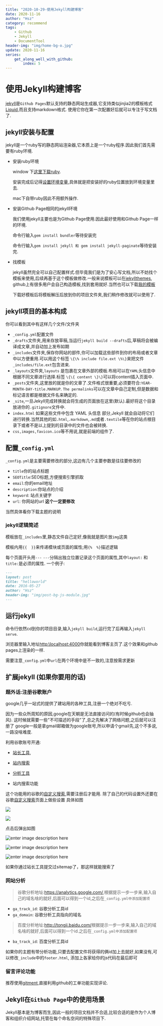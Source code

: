 ```yaml
---
title: "2020-10-29-使用Jekyll构建博客"
date: 2020-11-16
author: "Hsz"
category: recommend
tags:
    - Github
    - Jekyll
    - DocumentTool
header-img: "img/home-bg-o.jpg"
update: 2020-11-16
series:
    get_along_well_with_github:
        index: 5
---
```

# 使用Jekyll构建博客

[jekyll](http://jekyll.com.cn/)是`Github Pages`默认支持的静态网站生成器,它支持类似jinjia2的模板格式[Liquid](https://help.shopify.com/themes/liquid/basics),而且支持markdown格式.
使用它你在第一次配置好后就可以专注于写文档了.
<!--more-->

## jekyll安装与配置

jekyll是一个ruby写的静态网站渲染器,它本质上是一个ruby程序.因此我们首先需要有ruby环境.

+ 安装ruby环境

    window 下[这里下载ruby](http://rubyinstaller.org/).

    安装完成后记得[设置环境变量](http://jingyan.baidu.com/article/d5a880eb6aca7213f047cc6c.html),具体就是把安装好的ruby位置放到环境变量里去.

    mac下自带ruby因此不用额外操作.

+ 安装Github Page相同的jekyll环境

    我们使用jekyll主要也是为Github Page使用.因此最好使用和Github Page一样的环境.

    命令行输入`gem install bundler`等待安装完

    命令行输入`gem install jekyll 和 gem install jekyll-paginate`等待安装完.

+ 找模板

    jekyll虽然完全可以自己配置样式.但毕竟我们是为了安心写文档,所以不妨找个模板来使用,后续再基于这个模板做修改.一般来说模板可以在[jekyllthemes](http://jekyllthemes.org/),
    github上有很多用户会自己构造模板,找到套用就好.当然也可以下载[我的模板](https://github.com/hsz1273327/hsz1273327.github.io)

    下载好模板后将模板解压后放到你的项目文件夹,我们稍作修改就可以使用了.

## jekyll项目的基本构成

你可以看到其中有这样几个文件/文件夹

+ `_config.yml`配置文件
+ `_drafts`文件夹,用来存放草稿,当运行`jekyll build --drafts`后,草稿将会被编译成文章,并自动加上发布如期
+ `_includes`文件夹,保存你网站的部件,你可以加载这些部件到你的布局或者文章中以方便重用.可以用这个标签 `` \{\% include file.ext \%\} ``来把文件`_includes/file.ext`包含进来.
+ `_layouts`文件夹,`layouts` 是包裹在文章外部的模板.布局可以在`` YAML ``头信息中根据不同文章进行选择.标签 `\{\{ content \}\}`可以将content插入页面中.
+ `_posts`文件夹,这里放的就是你的文章了.文件格式很重要,必须要符合:`YEAR-MONTH-DAY-title.MARKUP`. `The permalinks`可以在文章中自己定制,但是数据和标记语言都是根据文件名来确定的.
+ `_site`,一旦Jekyll完成转换就会将生成的页面放在这里(默认).最好将这个目录放进你的`.gitignore`文件中.
+ `index.html` 如果这些文件中包含 YAML 头信息 部分,Jekyll 就会自动将它们进行转换.当然其他的如`.html`,`.markdown`,`.md`或者`.textile`等在你的站点根目录下或者不是以上提到的目录中的文件也会被转换.
+ `css,images,favicon.ico`等不用说,就是前端的组件了.

## 配置`_config.yml`

`_config.yml`是主要需要修改的部分,这边有几个主要参数是往往要修改的

+ `title`你的站点标题
+ `SEOTitle`:SEO标题,方便搜索引擎抓取
+ `email`:你的email地址
+ `description`:你站点的介绍
+ `keyword`: 站点关键字
+ `url`: 你网站的url **这个一定要修改**

当然具体看你下载主题的说明

### jekyll逻辑简述

模板放在`_includes`里,静态文件自己定好,像我就是图片放`img`这类

模板内用`{{  }}`来传递模块或页面的属性;用`{%  %}`描述逻辑

每个页面开头用`---` `---`分隔出独立位置记录这个页面的属性,其中`layout:` 和 `title:`是必须的属性.
一个例子:

```markdown
---
layout: post
title: "helloworld"
date: 2016-05-27
author: "Hsz"
header-img: "img/post-bg-js-module.jpg"
---
```

## 运行jekyll

命令行依然cd到你的项目目录,输入`jekyll build`,运行完了后再输入`jekyll serve`.

浏览器里输入地址[http:\\localhost:4000](http:\\localhost:4000)你就能看到博客主页了.这个效果和github pages上渲染的一样.

需要注意`_config.yml`中`url`在两个环境中是不一致的,注意按需求更新

## 扩展jekyll (如果你要用的话)

### 题外话:注册谷歌账户

google几乎一站式的提供了建站用的各种工具,注册一个绝对不吃亏.

因为一些众所周知的原因,google在天朝是无法直接访问的(有时候github也会抽风).
这时候就需要一些"不可描述的手段"了,总之先解决了网络问题,之后就可以注册了
google一般是拿gmail邮箱做为google账号,所以申请个gmail先,这个不多说,一路没啥难度.

利用谷歌账号开通:

+ [站长工具](https://www.google.com/webmasters/),

+ [站内搜索](https://www.google.com/cse/all)

+ [分析工具](https://www.google.com/analytics/)

+ 站内搜索功能

这个功能用的谷歌的[自定义搜索](https://www.google.com/cse/create/new),需要注册后才能用.
除了自己的代码设置外还要在谷歌[自定义搜索](https://www.google.com/cse/create/new)页面上做些设置
具体如图

![][6]

![][7]

点击后弹出如图

![enter image description here][8]

![enter image description here][9]

![enter image description here][10]

如果你通过站长工具提交过sitemap了，那这样就能搜索了

### 网站分析

> 谷歌分析地址:<https://analytics.google.com/>,根据提示一步一步来,输入自己的域名啥的就好,后面可以得到一个id,之后在`_config.yml中添加配置项`

+ `ga_track_id`: 谷歌分析工具id
+ `ga_domain`: 谷歌分析工具指向的域名

> 百度分析地址:<http://tongji.baidu.com/>根据提示一步一步来,输入自己的域名啥的就好,后面可以得到一个id.之后在`_config.yml中添加配置项`

+ `ba_track_id`: 百度分析工具id

如果你的主题有带分析功能,只要去配置文件将获得的俩id加上去就好,如果没有,可以修改`_include`中的`footer.html`,
添加上各家给你的js代码在最后即可

### 留言评论功能

推荐使用[gitment](https://github.com/imsun/gitment),直接利用github的工单功能实现评论.

## Jekyll在`Github Page`中的使用场景

Jekyll基本是为博客而生,因此一般的项目文档并不合适,比较合适的是作为个人博客和组织介绍网站,托管在每个命名空间的特殊项目下.

[6]: {{site.url}}/img/in-post/githubpage/githubpage6.png
[7]: {{site.url}}/img/in-post/githubpage/githubpage7.png
[8]: {{site.url}}/img/in-post/githubpage/githubpage8.png
[9]: {{site.url}}/img/in-post/githubpage/githubpage9.png
[10]: {{site.url}}/img/in-post/githubpage/githubpage10.png
